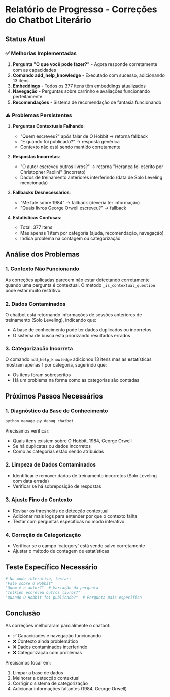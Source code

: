 # Relatório de Progresso - Correções do Chatbot Literário

## Status Atual

### ✅ Melhorias Implementadas

1. **Pergunta "O que você pode fazer?"** - Agora responde corretamente com as capacidades
2. **Comando add_help_knowledge** - Executado com sucesso, adicionando 13 itens
3. **Embeddings** - Todos os 377 itens têm embeddings atualizados
4. **Navegação** - Perguntas sobre carrinho e avaliações funcionando perfeitamente
5. **Recomendações** - Sistema de recomendação de fantasia funcionando

### ⚠️ Problemas Persistentes

1. **Perguntas Contextuais Falhando**:
   - "Quem escreveu?" após falar de O Hobbit → retorna fallback
   - "E quando foi publicado?" → resposta genérica
   - Contexto não está sendo mantido corretamente

2. **Respostas Incorretas**:
   - "O autor escreveu outros livros?" → retorna "Herança foi escrito por Christopher Paolini" (incorreto)
   - Dados de treinamento anteriores interferindo (data de Solo Leveling mencionada)

3. **Fallbacks Desnecessários**:
   - "Me fale sobre 1984" → fallback (deveria ter informação)
   - "Quais livros George Orwell escreveu?" → fallback

4. **Estatísticas Confusas**:
   - Total: 377 itens
   - Mas apenas 1 item por categoria (ajuda, recomendação, navegação)
   - Indica problema na contagem ou categorização

## Análise dos Problemas

### 1. Contexto Não Funcionando
As correções aplicadas parecem não estar detectando corretamente quando uma pergunta é contextual. O método `_is_contextual_question` pode estar muito restritivo.

### 2. Dados Contaminados
O chatbot está retornando informações de sessões anteriores de treinamento (Solo Leveling), indicando que:
- A base de conhecimento pode ter dados duplicados ou incorretos
- O sistema de busca está priorizando resultados errados

### 3. Categorização Incorreta
O comando `add_help_knowledge` adicionou 13 itens mas as estatísticas mostram apenas 1 por categoria, sugerindo que:
- Os itens foram sobrescritos
- Há um problema na forma como as categorias são contadas

## Próximos Passos Necessários

### 1. Diagnóstico da Base de Conhecimento
```bash
python manage.py debug_chatbot
```
Precisamos verificar:
- Quais itens existem sobre O Hobbit, 1984, George Orwell
- Se há duplicatas ou dados incorretos
- Como as categorias estão sendo atribuídas

### 2. Limpeza de Dados Contaminados
- Identificar e remover dados de treinamento incorretos (Solo Leveling com data errada)
- Verificar se há sobreposição de respostas

### 3. Ajuste Fino do Contexto
- Revisar os thresholds de detecção contextual
- Adicionar mais logs para entender por que o contexto falha
- Testar com perguntas específicas no modo interativo

### 4. Correção da Categorização
- Verificar se o campo 'category' está sendo salvo corretamente
- Ajustar o método de contagem de estatísticas

## Teste Específico Necessário

```python
# No modo interativo, testar:
"Fale sobre O Hobbit"
"Quem é o autor?"  # Variação da pergunta
"Tolkien escreveu outros livros?"
"Quando O Hobbit foi publicado?"  # Pergunta mais específica
```

## Conclusão

As correções melhoraram parcialmente o chatbot:
- ✅ Capacidades e navegação funcionando
- ❌ Contexto ainda problemático
- ❌ Dados contaminados interferindo
- ❌ Categorização com problemas

Precisamos focar em:
1. Limpar a base de dados
2. Melhorar a detecção contextual
3. Corrigir o sistema de categorização
4. Adicionar informações faltantes (1984, George Orwell)
